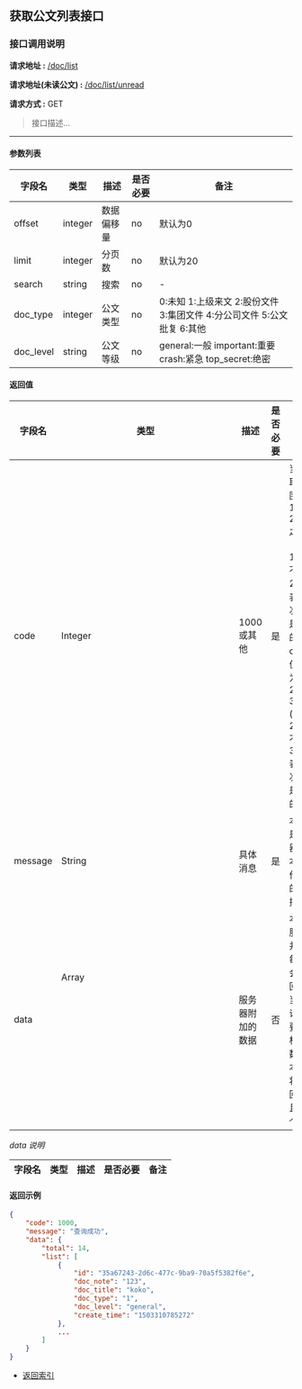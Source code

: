 ## 获取公文列表接口

### 接口调用说明

__请求地址 :__ [/doc/list](#)

__请求地址(未读公文) :__ [/doc/list/unread](#)

__请求方式 :__ GET

> 接口描述...

--------------------------------------

#### 参数列表

|字段名|类型|描述|是否必要|备注|
|-|-|-|-|-|
|offset|integer|数据偏移量|no|默认为0|
|limit|integer|分页数|no|默认为20|
|search|string|搜索|no|-|
|doc_type|integer|公文类型|no|0:未知 1:上级来文 2:股份文件 3:集团文件 4:分公司文件 5:公文批复 6:其他|
|doc_level|string|公文等级|no|general:一般 important:重要 crash:紧急 top_secret:绝密|

#### 返回值

|字段名|类型|描述|是否必要|备注|
|-|-|-|-|-|
|code|Integer|1000 或其他|是|当code取值范围为 1000 - 2000 之间时（包含1000, 不包含2000）表示此次操作是成功的。当code取值范围为 2000 - 3000 (包含2000, 不包含3000)表示此次操作是失败的|
|message|String|具体消息|是|本字段是服务器对于本次操作结果的消息描述|
|data|Array<Object>|服务器附加的数据|否|本字段服务器并不是每次都会返回，大当每次请求需要返回相应的数据时本字段将会返回，并且是一个数组|

_data 说明_

|字段名|类型|描述|是否必要|备注|
|-|-|-|-|-|


#### 返回示例

```json
{
    "code": 1000,
    "message": "查询成功",
    "data": {
        "total": 14,
        "list": [
            {
                "id": "35a67243-2d6c-477c-9ba9-70a5f5382f6e",
                "doc_note": "123",
                "doc_title": "koko",
                "doc_type": "1",
                "doc_level": "general",
                "create_time": "1503310785272"
            },
            ...
        ]
    }
}

```

* [返回索引](../readme.md)
